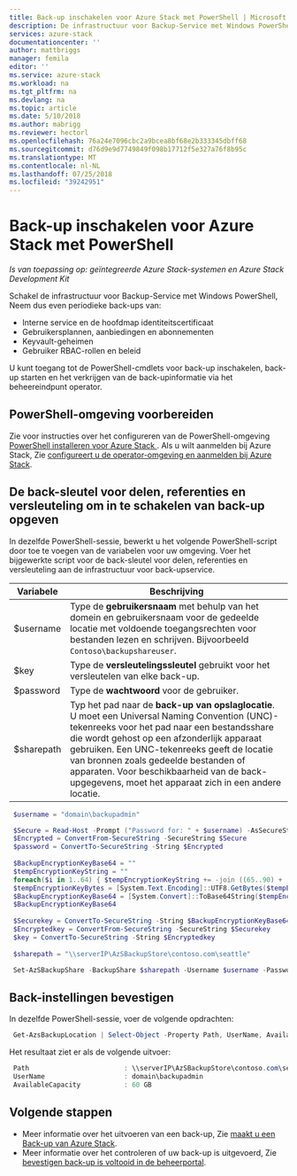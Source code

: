 ```yaml
---
title: Back-up inschakelen voor Azure Stack met PowerShell | Microsoft Docs
description: De infrastructuur voor Backup-Service met Windows PowerShell inschakelen zodat Azure Stack kan worden hersteld als er een storing optreedt.
services: azure-stack
documentationcenter: ''
author: mattbriggs
manager: femila
editor: ''
ms.service: azure-stack
ms.workload: na
ms.tgt_pltfrm: na
ms.devlang: na
ms.topic: article
ms.date: 5/10/2018
ms.author: mabrigg
ms.reviewer: hectorl
ms.openlocfilehash: 76a24e7096cbc2a9bcea8bf68e2b333345dbff68
ms.sourcegitcommit: d76d9e9d7749849f098b17712f5e327a76f8b95c
ms.translationtype: MT
ms.contentlocale: nl-NL
ms.lasthandoff: 07/25/2018
ms.locfileid: "39242951"
---
```

# <a name="enable-backup-for-azure-stack-with-powershell"></a>Back-up inschakelen voor Azure Stack met PowerShell

*Is van toepassing op: geïntegreerde Azure Stack-systemen en Azure Stack Development Kit*

Schakel de infrastructuur voor Backup-Service met Windows PowerShell, Neem dus even periodieke back-ups van:
 - Interne service en de hoofdmap identiteitscertificaat
 - Gebruikersplannen, aanbiedingen en abonnementen
 - Keyvault-geheimen
 - Gebruiker RBAC-rollen en beleid

U kunt toegang tot de PowerShell-cmdlets voor back-up inschakelen, back-up starten en het verkrijgen van de back-upinformatie via het beheereindpunt operator.

## <a name="prepare-powershell-environment"></a>PowerShell-omgeving voorbereiden

Zie voor instructies over het configureren van de PowerShell-omgeving [PowerShell installeren voor Azure Stack ](azure-stack-powershell-install.md). Als u wilt aanmelden bij Azure Stack, Zie [configureert u de operator-omgeving en aanmelden bij Azure Stack](azure-stack-powershell-configure-admin.md).

## <a name="provide-the-backup-share-credentials-and-encryption-key-to-enable-backup"></a>De back-sleutel voor delen, referenties en versleuteling om in te schakelen van back-up opgeven

In dezelfde PowerShell-sessie, bewerkt u het volgende PowerShell-script door toe te voegen van de variabelen voor uw omgeving. Voer het bijgewerkte script voor de back-sleutel voor delen, referenties en versleuteling aan de infrastructuur voor back-upservice.

| Variabele        | Beschrijving   |
|---              |---                                        |
| $username       | Type de **gebruikersnaam** met behulp van het domein en gebruikersnaam voor de gedeelde locatie met voldoende toegangsrechten voor bestanden lezen en schrijven. Bijvoorbeeld `Contoso\backupshareuser`. |
| $key            | Type de **versleutelingssleutel** gebruikt voor het versleutelen van elke back-up. |
| $password       | Type de **wachtwoord** voor de gebruiker. |
| $sharepath      | Typ het pad naar de **back-up van opslaglocatie**. U moet een Universal Naming Convention (UNC)-tekenreeks voor het pad naar een bestandsshare die wordt gehost op een afzonderlijk apparaat gebruiken. Een UNC-tekenreeks geeft de locatie van bronnen zoals gedeelde bestanden of apparaten. Voor beschikbaarheid van de back-upgegevens, moet het apparaat zich in een andere locatie. |

   ```powershell
    $username = "domain\backupadmin"
   
    $Secure = Read-Host -Prompt ("Password for: " + $username) -AsSecureString
    $Encrypted = ConvertFrom-SecureString -SecureString $Secure
    $password = ConvertTo-SecureString -String $Encrypted
    
    $BackupEncryptionKeyBase64 = ""
    $tempEncryptionKeyString = ""
    foreach($i in 1..64) { $tempEncryptionKeyString += -join ((65..90) + (97..122) | Get-Random | % {[char]$_}) }
    $tempEncryptionKeyBytes = [System.Text.Encoding]::UTF8.GetBytes($tempEncryptionKeyString)
    $BackupEncryptionKeyBase64 = [System.Convert]::ToBase64String($tempEncryptionKeyBytes)
    $BackupEncryptionKeyBase64
    
    $Securekey = ConvertTo-SecureString -String $BackupEncryptionKeyBase64 -AsPlainText -Force
    $Encryptedkey = ConvertFrom-SecureString -SecureString $Securekey
    $key = ConvertTo-SecureString -String $Encryptedkey
    
    $sharepath = "\\serverIP\AzSBackupStore\contoso.com\seattle"

    Set-AzSBackupShare -BackupShare $sharepath -Username $username -Password $password -EncryptionKey $key
   ```
   
##  <a name="confirm-backup-settings"></a>Back-instellingen bevestigen

In dezelfde PowerShell-sessie, voer de volgende opdrachten:

   ```powershell
    Get-AzsBackupLocation | Select-Object -Property Path, UserName, AvailableCapacity
   ```

Het resultaat ziet er als de volgende uitvoer:

   ```powershell
    Path                        : \\serverIP\AzSBackupStore\contoso.com\seattle
    UserName                    : domain\backupadmin
    AvailableCapacity           : 60 GB
   ```

## <a name="next-steps"></a>Volgende stappen

 - Meer informatie over het uitvoeren van een back-up, Zie [maakt u een Back-up van Azure Stack](azure-stack-backup-back-up-azure-stack.md ).  
 - Meer informatie over het controleren of uw back-up is uitgevoerd, Zie [bevestigen back-up is voltooid in de beheerportal](azure-stack-backup-back-up-azure-stack.md ).